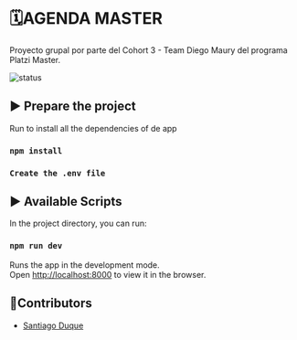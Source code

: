 # 🗓AGENDA MASTER
Proyecto grupal por parte del Cohort 3 - Team Diego Maury del programa Platzi Master.

![status](https://img.shields.io/badge/STATUS-In%20Progress-yellow)

## ▶️ Prepare the project

Run to install all the dependencies of de app

### `npm install`

### `Create the .env file`

## ▶️ Available Scripts

In the project directory, you can run:

### `npm run dev`

Runs the app in the development mode.<br />
Open [http://localhost:8000](http://localhost:8000) to view it in the browser.

## 👥Contributors
- [Santiago Duque](https://twitter.com/sd8956)
